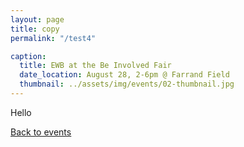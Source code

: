 ```yaml
---
layout: page
title: copy
permalink: "/test4"

caption:
  title: EWB at the Be Involved Fair
  date_location: August 28, 2-6pm @ Farrand Field
  thumbnail: ../assets/img/events/02-thumbnail.jpg
---
```


Hello

<a href="/events"><u>Back to events</u></a>